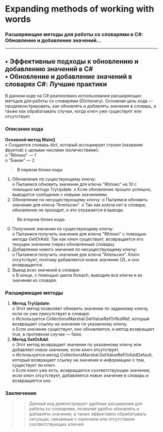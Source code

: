 # Expanding methods of working with words 
### Расширяющие методы для работы со словарями в C#: Обновление и добавление значений…
---
•	Эффективные подходы к обновлению и добавлению значений в C#</br>
•	Обновление и добавление значений в словарях C#: Лучшие практики
--
В данном коде на C# реализовано использование расширяющих методов для работы со словарями (Dictionary). Основная цель кода — продемонстрировать, как обновлять и добавлять значения в словарь, а также как обрабатывать случаи, когда ключ уже существует или отсутствует.</br>
### Описание кода
**Основной метод Main()**</br>
•	Создается словарь dict, который ассоциирует строки (названия фруктов) с целыми числами (количествами):</br>
    o	"Яблоко" — 1</br>
    o	"Банан" — 2</br>
>	**В первом блоке кода**:</br>
  1.	Обновление по существующему ключу:</br>
    o	Пытаемся обновить значение для ключа "Яблоко" на 10 с помощью метода TryUpdate.
    o	Если обновление прошло успешно, выводится сообщение с новыми значениями.
  2.	Обновление по несуществующему ключу:
    o	Пытаемся обновить значение для ключа "Апельсин".
    o	Так как ключа нет в словаре, обновление не проходит, и это отражается в выводе.</br>
>	**Во втором блоке кода**:</br>
  0.	Получение значения по существующему ключу:</br>
  o	Пытаемся получить значение для ключа "Яблоко" с помощью метода GetOrAdd. Так как ключ существует, возвращается его текущее значение (через обновленный словарь).</br>
  1.	Добавление нового значения по несуществующему ключу:</br>
    o	Пытаемся получить значение для ключа "Апельсин". Ключ отсутствует, поэтому добавляется новое значение (3), и оно возвращается.</br>
  2.	Вывод всех значений в словаре:</br>
    o	В конце, с помощью цикла foreach, выводим все ключи и их значения из словаря.</br>
### Расширяющие методы
1.	**Метод TryUpdate**:</br>
  o	Этот метод позволяет обновить значение по заданному ключу, если он уже присутствует в словаре.</br>
  o	Используется CollectionsMarshal.GetValueRefOrNullRef, который возвращает ссылку на значение по указанному ключу.</br>
  o	Если значение существует, оно обновляется, и метод возвращает true, в противном случае — false.</br>
2.	**Метод GetOrAdd**:</br>
  o	Этот метод возвращает значение по указанному ключу или добавляет новое значение, если ключ отсутствует.</br>
  o	Используется метод CollectionsMarshal.GetValueRefOrAddDefault, который возвращает ссылку на значение и информацию о том, существует ли ключ.</br>
  o	Если ключ уже есть, возвращается соответствующее значение; если ключ отсутствует, добавляется новое значение в словарь и возвращается оно.</br>
### Заключение
>> Данный код демонстрирует удобные расширения для работы со словарями, позволяя удобно обновлять и добавлять значения, а также эффективно обрабатывать ситуации, связанные с наличием или отсутствием соответствующих ключей

